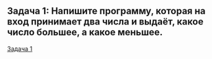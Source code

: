 ## Задача 1: Напишите программу, которая на вход принимает два числа и выдаёт, какое число большее, а какое меньшее.

[Задача 1](taask1/Program.cs)

